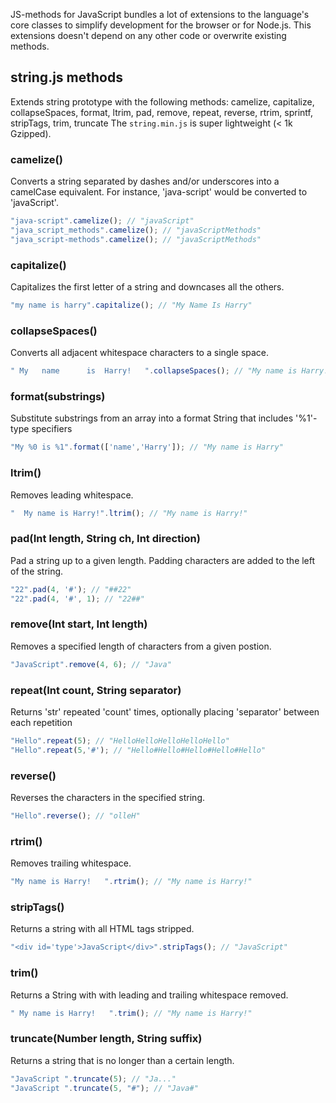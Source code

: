 JS-methods for JavaScript bundles a lot of extensions to the language's core classes to simplify development for the browser or for Node.js. This extensions doesn't depend on any other code or overwrite existing methods.



string.js methods
-------
Extends string prototype with the following methods: camelize, capitalize, collapseSpaces, format, ltrim, pad, remove, repeat, reverse, rtrim, sprintf, stripTags, trim, truncate
The `string.min.js` is super lightweight (< 1k Gzipped).

### camelize()

Converts a string separated by dashes and/or underscores into a camelCase equivalent. For instance, 'java-script' would be converted to 'javaScript'.

```javascript
"java-script".camelize(); // "javaScript"
"java_script_methods".camelize(); // "javaScriptMethods"
"java_script-methods".camelize(); // "javaScriptMethods"
```


### capitalize() ###

Capitalizes the first letter of a string and downcases all the others.

```javascript
"my name is harry".capitalize(); // "My Name Is Harry"
```


### collapseSpaces() ###

Converts all adjacent whitespace characters to a single space.

```javascript
" My   name      is  Harry!   ".collapseSpaces(); // "My name is Harry!"
```


### format(substrings) ###

Substitute substrings from an array into a format String that includes '%1'-type specifiers

```javascript
"My %0 is %1".format(['name','Harry']); // "My name is Harry"
```


### ltrim() ###

Removes leading whitespace.

```javascript
"  My name is Harry!".ltrim(); // "My name is Harry!"
```


### pad(Int length, String ch, Int direction) ###
Pad a string up to a given length. Padding characters are added to the left of the string.

```javascript
"22".pad(4, '#'); // "##22"
"22".pad(4, '#', 1); // "22##"
```


### remove(Int start, Int length) ###
Removes a specified length of characters from a given postion.

```javascript
"JavaScript".remove(4, 6); // "Java"
```


### repeat(Int count, String separator) ###
Returns 'str' repeated 'count' times, optionally placing 'separator' between each repetition

```javascript
"Hello".repeat(5); // "HelloHelloHelloHelloHello"
"Hello".repeat(5,'#'); // "Hello#Hello#Hello#Hello#Hello"
```


### reverse() ###
Reverses the characters in the specified string.

```javascript
"Hello".reverse(); // "olleH"
```


### rtrim() ###
Removes trailing whitespace.

```javascript
"My name is Harry!   ".rtrim(); // "My name is Harry!"
```


### stripTags() ###
Returns a string with all HTML tags stripped.

```javascript
"<div id='type'>JavaScript</div>".stripTags(); // "JavaScript"
```


### trim() ###
Returns a String with with leading and trailing whitespace removed.

```javascript
" My name is Harry!   ".trim(); // "My name is Harry!"
```


### truncate(Number length, String suffix) ###
Returns a string that is no longer than a certain length.

```javascript
"JavaScript ".truncate(5); // "Ja..."
"JavaScript ".truncate(5, "#"); // "Java#"
```